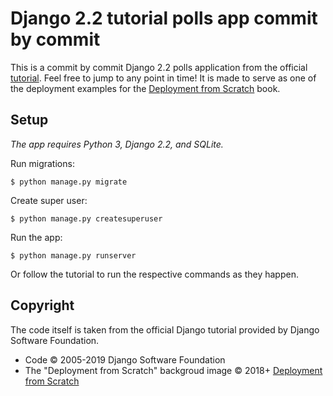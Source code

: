 # Django 2.2 tutorial polls app commit by commit

This is a commit by commit Django 2.2 polls application from the official [tutorial](https://docs.djangoproject.com/en/2.2/intro/tutorial01/). Feel free to jump to any point in time! It is made to serve as one of the deployment examples for the [Deployment from Scratch](https://deploymentfromscratch.com/) book.

## Setup

*The app requires Python 3, Django 2.2, and SQLite.*

Run migrations:
```
$ python manage.py migrate
```

Create super user:

```
$ python manage.py createsuperuser
```

Run the app:

```
$ python manage.py runserver
```

Or follow the tutorial to run the respective commands as they happen.

## Copyright

The code itself is taken from the official Django tutorial provided by Django Software Foundation.

- Code &copy; 2005-2019 Django Software Foundation
- The "Deployment from Scratch" backgroud image &copy; 2018+ [Deployment from Scratch](https://deploymentfromscratch.com/)
